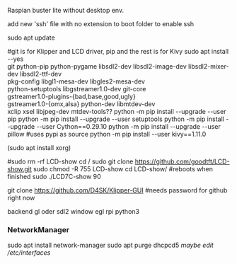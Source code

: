 Raspian buster lite without desktop env.

add new 'ssh' file with no extension to boot folder to enable ssh

sudo apt update

#git is for Klipper and LCD driver, pip and the rest is for Kivy
sudo apt install --yes \
   git python-pip python-pygame libsdl2-dev libsdl2-image-dev libsdl2-mixer-dev libsdl2-ttf-dev \
   pkg-config libgl1-mesa-dev libgles2-mesa-dev \
   python-setuptools libgstreamer1.0-dev git-core \
   gstreamer1.0-plugins-{bad,base,good,ugly} \
   gstreamer1.0-{omx,alsa} python-dev libmtdev-dev \
   xclip xsel libjpeg-dev
mtdev-tools??
python -m pip install --upgrade --user pip
python -m pip install --upgrade --user setuptools
python -m pip install --upgrade --user Cython==0.29.10
python -m pip install --upgrade --user pillow
#uses pypi as source
python -m pip install --user kivy==1.11.0

(sudo apt install xorg)

#sudo rm -rf LCD-show
cd /
sudo git clone https://github.com/goodtft/LCD-show.git
sudo chmod -R 755 LCD-show
cd LCD-show/
#reboots when finished
sudo ./LCD7C-show 90 

git clone https://github.com/D4SK/Klipper-GUI #needs password for github right now


backend gl oder sdl2
window egl rpi
python3


### NetworkManager

sudo apt install network-manager
sudo apt purge dhcpcd5
_maybe edit /etc/interfaces_
